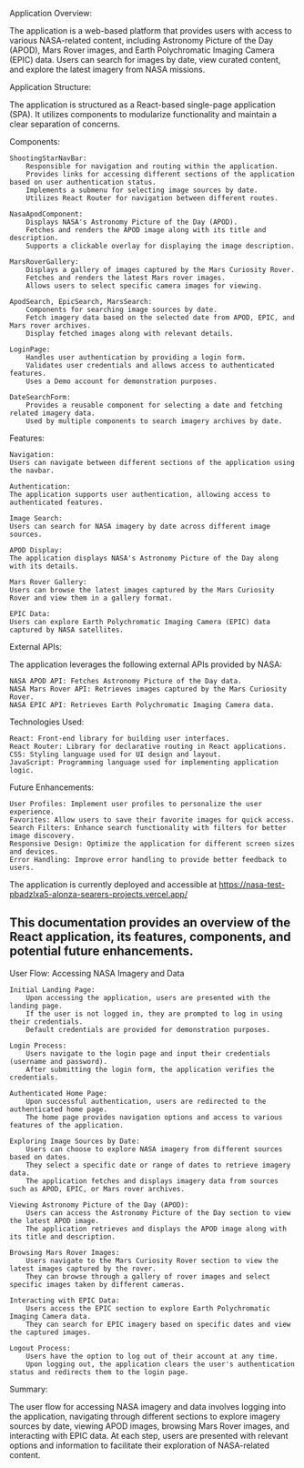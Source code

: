 Application Overview:

The application is a web-based platform that provides users with access to various NASA-related content, including Astronomy Picture of the Day (APOD), Mars Rover images, and Earth Polychromatic Imaging Camera (EPIC) data. Users can search for images by date, view curated content, and explore the latest imagery from NASA missions.

Application Structure:

The application is structured as a React-based single-page application (SPA). It utilizes components to modularize functionality and maintain a clear separation of concerns.

Components:

    ShootingStarNavBar:
        Responsible for navigation and routing within the application.
        Provides links for accessing different sections of the application based on user authentication status.
        Implements a submenu for selecting image sources by date.
        Utilizes React Router for navigation between different routes.

    NasaApodComponent:
        Displays NASA's Astronomy Picture of the Day (APOD).
        Fetches and renders the APOD image along with its title and description.
        Supports a clickable overlay for displaying the image description.

    MarsRoverGallery:
        Displays a gallery of images captured by the Mars Curiosity Rover.
        Fetches and renders the latest Mars rover images.
        Allows users to select specific camera images for viewing.

    ApodSearch, EpicSearch, MarsSearch:
        Components for searching image sources by date.
        Fetch imagery data based on the selected date from APOD, EPIC, and Mars rover archives.
        Display fetched images along with relevant details.

    LoginPage:
        Handles user authentication by providing a login form.
        Validates user credentials and allows access to authenticated features.
        Uses a Demo account for demonstration purposes.
        
    DateSearchForm:
        Provides a reusable component for selecting a date and fetching related imagery data.
        Used by multiple components to search imagery archives by date.

Features:

    Navigation: 
    Users can navigate between different sections of the application using the navbar.

    Authentication: 
    The application supports user authentication, allowing access to authenticated features.

    Image Search: 
    Users can search for NASA imagery by date across different image sources.

    APOD Display: 
    The application displays NASA's Astronomy Picture of the Day along with its details.

    Mars Rover Gallery: 
    Users can browse the latest images captured by the Mars Curiosity Rover and view them in a gallery format.

    EPIC Data: 
    Users can explore Earth Polychromatic Imaging Camera (EPIC) data captured by NASA satellites.

External APIs:

The application leverages the following external APIs provided by NASA:

    NASA APOD API: Fetches Astronomy Picture of the Day data.
    NASA Mars Rover API: Retrieves images captured by the Mars Curiosity Rover.
    NASA EPIC API: Retrieves Earth Polychromatic Imaging Camera data.

Technologies Used:

    React: Front-end library for building user interfaces.
    React Router: Library for declarative routing in React applications.
    CSS: Styling language used for UI design and layout.
    JavaScript: Programming language used for implementing application logic.

Future Enhancements:

    User Profiles: Implement user profiles to personalize the user experience.
    Favorites: Allow users to save their favorite images for quick access.
    Search Filters: Enhance search functionality with filters for better image discovery.
    Responsive Design: Optimize the application for different screen sizes and devices.
    Error Handling: Improve error handling to provide better feedback to users.

The application is currently deployed and accessible at https://nasa-test-pbadzlxa5-alonza-searers-projects.vercel.app/



This documentation provides an overview of the React application, its features, components, and potential future enhancements. 
-----------------------------------------------------------------------------------------------------------------
User Flow: Accessing NASA Imagery and Data

    Initial Landing Page:
        Upon accessing the application, users are presented with the landing page.
        If the user is not logged in, they are prompted to log in using their credentials.
        Default credentials are provided for demonstration purposes.

    Login Process:
        Users navigate to the login page and input their credentials (username and password).
        After submitting the login form, the application verifies the credentials.

    Authenticated Home Page:
        Upon successful authentication, users are redirected to the authenticated home page.
        The home page provides navigation options and access to various features of the application.

    Exploring Image Sources by Date:
        Users can choose to explore NASA imagery from different sources based on dates.
        They select a specific date or range of dates to retrieve imagery data.
        The application fetches and displays imagery data from sources such as APOD, EPIC, or Mars rover archives.

    Viewing Astronomy Picture of the Day (APOD):
        Users can access the Astronomy Picture of the Day section to view the latest APOD image.
        The application retrieves and displays the APOD image along with its title and description.

    Browsing Mars Rover Images:
        Users navigate to the Mars Curiosity Rover section to view the latest images captured by the rover.
        They can browse through a gallery of rover images and select specific images taken by different cameras.

    Interacting with EPIC Data:
        Users access the EPIC section to explore Earth Polychromatic Imaging Camera data.
        They can search for EPIC imagery based on specific dates and view the captured images.

    Logout Process:
        Users have the option to log out of their account at any time.
        Upon logging out, the application clears the user's authentication status and redirects them to the login page.

Summary:

The user flow for accessing NASA imagery and data involves logging into the application, navigating through different sections to explore imagery sources by date, viewing APOD images, browsing Mars Rover images, and interacting with EPIC data. At each step, users are presented with relevant options and information to facilitate their exploration of NASA-related content.